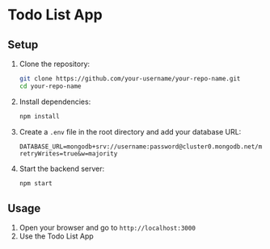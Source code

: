 # Todo List App

## Setup

1. Clone the repository:
    ```sh
    git clone https://github.com/your-username/your-repo-name.git
    cd your-repo-name
    ```

2. Install dependencies:
    ```sh
    npm install
    ```

3. Create a `.env` file in the root directory and add your database URL:
    ```plaintext
    DATABASE_URL=mongodb+srv://username:password@cluster0.mongodb.net/myFirstDatabase?retryWrites=true&w=majority
    ```

4. Start the backend server:
    ```sh
    npm start
    ```

## Usage

1. Open your browser and go to `http://localhost:3000`
2. Use the Todo List App
